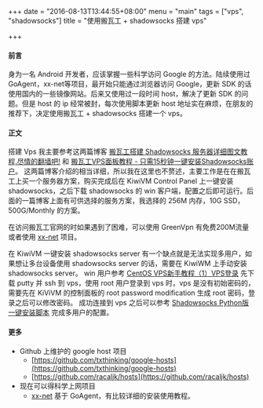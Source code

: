 +++
date = "2016-08-13T13:44:55+08:00"
menu = "main"
tags = ["vps", "shadowsocks"]
title = "使用搬瓦工 + shadowsocks 搭建 vps"

+++

#### 前言 

身为一名 Android 开发者，应该掌握一些科学访问 Google 的方法。陆续使用过 GoAgent，xx-net等项目，最开始只能通过浏览器访问 Google，更新 SDK 的话使用国内的一些镜像网站。后来又使用过一段时间 host，解决了更新 SDK 的问题。但是 host 的 ip 经常被封，每次使用脚本更新 host 地址实在麻烦，在朋友的推荐下，决定使用搬瓦工 + shadowsocks 搭建一个 vps。

#### 正文

搭建 Vps 我主要参考这两篇博客 [搬瓦工搭建 Shadowsocks 服务器详细图文教程,尽情的翻墙吧!](http://www.banwagong.me/27.html) 和 [搬瓦工VPS面板教程 - 只需15秒钟一键安装Shadowsocks账户](http://www.banwagong.me/27.html)。 这两篇博客介绍的相当详细，所以我在这里也不赘述，主要工作是在在搬瓦工上买一个服务器方案，购买完成后在 KiwiVM Control Panel 上一键安装 shadowsocks，之后下载 shadowsocks 的 win 客户端，配置之后即可运行。后面的一篇博客上面有可供选择的服务方案，我选择的 256M 内存，10G SSD，500G/Monthly 的方案。

在访问搬瓦工官网的时如果遇到了困难，可以使用 GreenVpn 有免费200M流量或者使用 [xx-net](https://github.com/XX-net/XX-Net) 项目。

在 KiwiVM 一键安装 shadowsocks server 有一个缺点就是无法实现多用户，如果想让多台设备使用 shadowsocks server 的话，需要在 KiwiWM 上手动安装 shadowsocks server。 win 用户参考 [CentOS VPS新手教程（1）VPS登录](http://my.oschina.net/zetaplusae/blog/141376) 先下载 putty 并 ssh 到 vps，使用 root 用户登录到 vps 时，vps 是没有初始密码的，需要先在 KiViVM 的控制面板的 root password modification 生成 root 密码，登录之后可以修改密码。 成功连接到 vps 之后可以参考 [Shadowsocks Python版一键安装脚本](https://teddysun.com/342.html) 完成多用户的配置。

#### 更多

* Github 上维护的 google host 项目
	* [https://github.com/txthinking/google-hosts](https://github.com/txthinking/google-hosts)
	* [https://github.com/racaljk/hosts](https://github.com/racaljk/hosts)
* 现在可以得科学上网项目
	* [xx-net](https://github.com/XX-net/XX-Net) 基于 GoAgent，有比较详细的安装使用教程。


